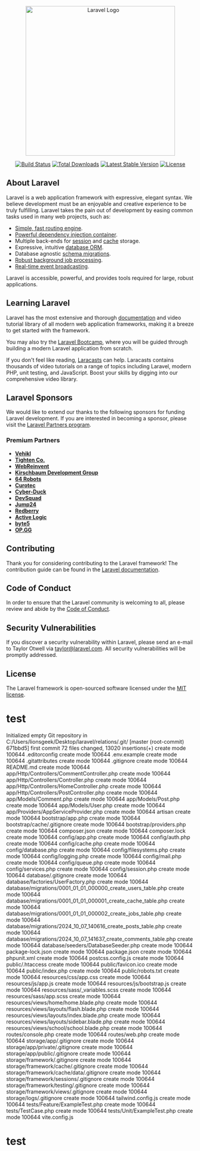 <p align="center"><a href="https://laravel.com" target="_blank"><img src="https://raw.githubusercontent.com/laravel/art/master/logo-lockup/5%20SVG/2%20CMYK/1%20Full%20Color/laravel-logolockup-cmyk-red.svg" width="400" alt="Laravel Logo"></a></p>

<p align="center">
<a href="https://github.com/laravel/framework/actions"><img src="https://github.com/laravel/framework/workflows/tests/badge.svg" alt="Build Status"></a>
<a href="https://packagist.org/packages/laravel/framework"><img src="https://img.shields.io/packagist/dt/laravel/framework" alt="Total Downloads"></a>
<a href="https://packagist.org/packages/laravel/framework"><img src="https://img.shields.io/packagist/v/laravel/framework" alt="Latest Stable Version"></a>
<a href="https://packagist.org/packages/laravel/framework"><img src="https://img.shields.io/packagist/l/laravel/framework" alt="License"></a>
</p>

## About Laravel

Laravel is a web application framework with expressive, elegant syntax. We believe development must be an enjoyable and creative experience to be truly fulfilling. Laravel takes the pain out of development by easing common tasks used in many web projects, such as:

- [Simple, fast routing engine](https://laravel.com/docs/routing).
- [Powerful dependency injection container](https://laravel.com/docs/container).
- Multiple back-ends for [session](https://laravel.com/docs/session) and [cache](https://laravel.com/docs/cache) storage.
- Expressive, intuitive [database ORM](https://laravel.com/docs/eloquent).
- Database agnostic [schema migrations](https://laravel.com/docs/migrations).
- [Robust background job processing](https://laravel.com/docs/queues).
- [Real-time event broadcasting](https://laravel.com/docs/broadcasting).

Laravel is accessible, powerful, and provides tools required for large, robust applications.

## Learning Laravel

Laravel has the most extensive and thorough [documentation](https://laravel.com/docs) and video tutorial library of all modern web application frameworks, making it a breeze to get started with the framework.

You may also try the [Laravel Bootcamp](https://bootcamp.laravel.com), where you will be guided through building a modern Laravel application from scratch.

If you don't feel like reading, [Laracasts](https://laracasts.com) can help. Laracasts contains thousands of video tutorials on a range of topics including Laravel, modern PHP, unit testing, and JavaScript. Boost your skills by digging into our comprehensive video library.

## Laravel Sponsors

We would like to extend our thanks to the following sponsors for funding Laravel development. If you are interested in becoming a sponsor, please visit the [Laravel Partners program](https://partners.laravel.com).

### Premium Partners

- **[Vehikl](https://vehikl.com/)**
- **[Tighten Co.](https://tighten.co)**
- **[WebReinvent](https://webreinvent.com/)**
- **[Kirschbaum Development Group](https://kirschbaumdevelopment.com)**
- **[64 Robots](https://64robots.com)**
- **[Curotec](https://www.curotec.com/services/technologies/laravel/)**
- **[Cyber-Duck](https://cyber-duck.co.uk)**
- **[DevSquad](https://devsquad.com/hire-laravel-developers)**
- **[Jump24](https://jump24.co.uk)**
- **[Redberry](https://redberry.international/laravel/)**
- **[Active Logic](https://activelogic.com)**
- **[byte5](https://byte5.de)**
- **[OP.GG](https://op.gg)**

## Contributing

Thank you for considering contributing to the Laravel framework! The contribution guide can be found in the [Laravel documentation](https://laravel.com/docs/contributions).

## Code of Conduct

In order to ensure that the Laravel community is welcoming to all, please review and abide by the [Code of Conduct](https://laravel.com/docs/contributions#code-of-conduct).

## Security Vulnerabilities

If you discover a security vulnerability within Laravel, please send an e-mail to Taylor Otwell via [taylor@laravel.com](mailto:taylor@laravel.com). All security vulnerabilities will be promptly addressed.

## License

The Laravel framework is open-sourced software licensed under the [MIT license](https://opensource.org/licenses/MIT).
# test
Initialized empty Git repository in C:/Users/lionsgeek/Desktop/laravel/relations/.git/
[master (root-commit) 671bbd5] first commit
 72 files changed, 13020 insertions(+)
 create mode 100644 .editorconfig
 create mode 100644 .env.example
 create mode 100644 .gitattributes
 create mode 100644 .gitignore
 create mode 100644 README.md
 create mode 100644 app/Http/Controllers/CommentController.php
 create mode 100644 app/Http/Controllers/Controller.php
 create mode 100644 app/Http/Controllers/HomeController.php
 create mode 100644 app/Http/Controllers/PostController.php
 create mode 100644 app/Models/Comment.php
 create mode 100644 app/Models/Post.php
 create mode 100644 app/Models/User.php
 create mode 100644 app/Providers/AppServiceProvider.php
 create mode 100644 artisan
 create mode 100644 bootstrap/app.php
 create mode 100644 bootstrap/cache/.gitignore
 create mode 100644 bootstrap/providers.php
 create mode 100644 composer.json
 create mode 100644 composer.lock
 create mode 100644 config/app.php
 create mode 100644 config/auth.php
 create mode 100644 config/cache.php
 create mode 100644 config/database.php
 create mode 100644 config/filesystems.php
 create mode 100644 config/logging.php
 create mode 100644 config/mail.php
 create mode 100644 config/queue.php
 create mode 100644 config/services.php
 create mode 100644 config/session.php
 create mode 100644 database/.gitignore
 create mode 100644 database/factories/UserFactory.php
 create mode 100644 database/migrations/0001_01_01_000000_create_users_table.php
 create mode 100644 database/migrations/0001_01_01_000001_create_cache_table.php
 create mode 100644 database/migrations/0001_01_01_000002_create_jobs_table.php
 create mode 100644 database/migrations/2024_10_07_140616_create_posts_table.php
 create mode 100644 database/migrations/2024_10_07_141637_create_comments_table.php
 create mode 100644 database/seeders/DatabaseSeeder.php
 create mode 100644 package-lock.json
 create mode 100644 package.json
 create mode 100644 phpunit.xml
 create mode 100644 postcss.config.js
 create mode 100644 public/.htaccess
 create mode 100644 public/favicon.ico
 create mode 100644 public/index.php
 create mode 100644 public/robots.txt
 create mode 100644 resources/css/app.css
 create mode 100644 resources/js/app.js
 create mode 100644 resources/js/bootstrap.js
 create mode 100644 resources/sass/_variables.scss
 create mode 100644 resources/sass/app.scss
 create mode 100644 resources/views/home/home.blade.php
 create mode 100644 resources/views/layouts/flash.blade.php
 create mode 100644 resources/views/layouts/index.blade.php
 create mode 100644 resources/views/layouts/sidebar.blade.php
 create mode 100644 resources/views/school/school.blade.php
 create mode 100644 routes/console.php
 create mode 100644 routes/web.php
 create mode 100644 storage/app/.gitignore
 create mode 100644 storage/app/private/.gitignore
 create mode 100644 storage/app/public/.gitignore
 create mode 100644 storage/framework/.gitignore
 create mode 100644 storage/framework/cache/.gitignore
 create mode 100644 storage/framework/cache/data/.gitignore
 create mode 100644 storage/framework/sessions/.gitignore
 create mode 100644 storage/framework/testing/.gitignore
 create mode 100644 storage/framework/views/.gitignore
 create mode 100644 storage/logs/.gitignore
 create mode 100644 tailwind.config.js
 create mode 100644 tests/Feature/ExampleTest.php
 create mode 100644 tests/TestCase.php
 create mode 100644 tests/Unit/ExampleTest.php
 create mode 100644 vite.config.js
# test
